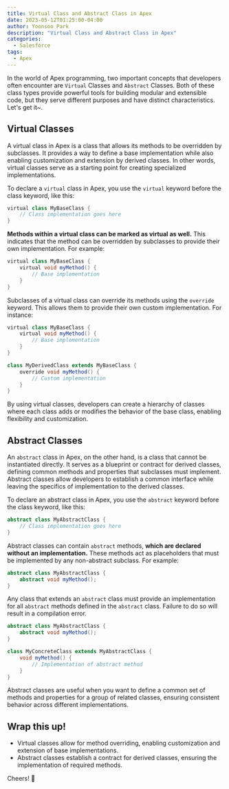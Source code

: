 ```yaml
---
title: Virtual Class and Abstract Class in Apex
date: 2023-05-12T01:25:00-04:00
author: Yoonsoo Park
description: "Virtual Class and Abstract Class in Apex"
categories:
  - Salesforce
tags:
  - Apex
---
```


In the world of Apex programming, two important concepts that developers often encounter are `Virtual` Classes and `Abstract` Classes. Both of these class types provide powerful tools for building modular and extensible code, but they serve different purposes and have distinct characteristics. Let's get it~.

## Virtual Classes
A virtual class in Apex is a class that allows its methods to be overridden by subclasses. It provides a way to define a base implementation while also enabling customization and extension by derived classes. In other words, virtual classes serve as a starting point for creating specialized implementations.

To declare a `virtual` class in Apex, you use the `virtual` keyword before the class keyword, like this:

```java
virtual class MyBaseClass {
    // Class implementation goes here
}
```
**Methods within a virtual class can be marked as virtual as well.** This indicates that the method can be overridden by subclasses to provide their own implementation. For example:

```java
virtual class MyBaseClass {
    virtual void myMethod() {
        // Base implementation
    }
}
```
Subclasses of a virtual class can override its methods using the `override` keyword. This allows them to provide their own custom implementation. For instance:

```java
virtual class MyBaseClass {
    virtual void myMethod() {
        // Base implementation
    }
}

class MyDerivedClass extends MyBaseClass {
    override void myMethod() {
        // Custom implementation
    }
}
```

By using virtual classes, developers can create a hierarchy of classes where each class adds or modifies the behavior of the base class, enabling flexibility and customization.

## Abstract Classes
An `abstract` class in Apex, on the other hand, is a class that cannot be instantiated directly. It serves as a blueprint or contract for derived classes, defining common methods and properties that subclasses must implement. Abstract classes allow developers to establish a common interface while leaving the specifics of implementation to the derived classes.

To declare an abstract class in Apex, you use the `abstract` keyword before the class keyword, like this:

```java
abstract class MyAbstractClass {
    // Class implementation goes here
}
```

Abstract classes can contain `abstract` methods, **which are declared without an implementation.** These methods act as placeholders that must be implemented by any non-abstract subclass. For example:

```java
abstract class MyAbstractClass {
    abstract void myMethod();
}
```

Any class that extends an `abstract` class must provide an implementation for all `abstract` methods defined in the `abstract` class. Failure to do so will result in a compilation error.

```java
abstract class MyAbstractClass {
    abstract void myMethod();
}

class MyConcreteClass extends MyAbstractClass {
    void myMethod() {
        // Implementation of abstract method
    }
}
```

Abstract classes are useful when you want to define a common set of methods and properties for a group of related classes, ensuring consistent behavior across different implementations.

## Wrap this up!
- Virtual classes allow for method overriding, enabling customization and extension of base implementations. 
- Abstract classes establish a contract for derived classes, ensuring the implementation of required methods.

Cheers! 🍺
